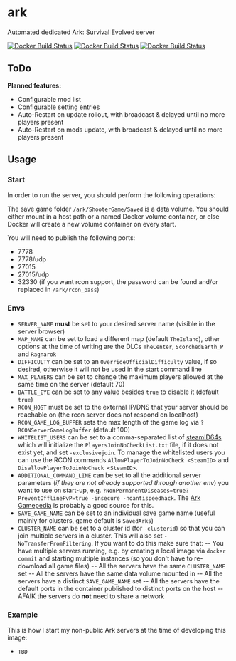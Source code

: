 # ark
Automated dedicated Ark: Survival Evolved server

[![Docker Build Status](https://img.shields.io/docker/build/xcq1/ark.svg?style=flat-square)]()
[![Docker Build Status](https://img.shields.io/docker/pulls/xcq1/ark.svg?style=flat-square)]()
[![Docker Build Status](https://img.shields.io/docker/stars/xcq1/ark.svg?style=flat-square)]()

## ToDo
**Planned features:**

* Configurable mod list
* Configurable setting entries
* Auto-Restart on update rollout, with broadcast & delayed until no more players present
* Auto-Restart on mods update, with broadcast & delayed until no more players present

## Usage

### Start

In order to run the server, you should perform the following operations:

The save game folder `/ark/ShooterGame/Saved` is a data volume. You should either mount in a host path or a named Docker volume container, or else Docker will create a new volume container on every start.

You will need to publish the following ports:

- 7778
- 7778/udp
- 27015
- 27015/udp
- 32330 (if you want rcon support, the password can be found and/or replaced in `/ark/rcon_pass`)

### Envs

- `SERVER_NAME` **must** be set to your desired server name (visible in the server browser)
- `MAP_NAME` can be set to load a different map (default `TheIsland`), other options at the time of writing are the DLCs `TheCenter`, `ScorchedEarth_P` and `Ragnarok`
- `DIFFICULTY` can be set to an `OverrideOfficialDifficulty` value, if so desired, otherwise it will not be used in the start command line
- `MAX_PLAYERS` can be set to change the maximum players allowed at the same time on the server (default 70)
- `BATTLE_EYE` can be set to any value besides `true` to disable it (default `true`)
- `RCON_HOST` must be set to the external IP/DNS that your server should be reachable on (the rcon server does not respond on localhost)
- `RCON_GAME_LOG_BUFFER` sets the max length of the game log via `?RCONServerGameLogBuffer` (default 100)
- `WHITELIST_USERS` can be set to a comma-separated list of [steamID64s](https://steamid.io/) which will initialize the `PlayersJoinNoCheckList.txt` file, if it does not exist yet, and set `-exclusivejoin`. To manage the whitelisted users you can use the RCON commands `AllowPlayerToJoinNoCheck <SteamID>` and `DisallowPlayerToJoinNoCheck <SteamID>`.
- `ADDITIONAL_COMMAND_LINE` can be set to all the additional server parameters (*if they are not already supported through another env*) you want to use on start-up, e.g. `?NonPermanentDiseases=true?PreventOfflinePvP=true -insecure -noantispeedhack`. The [Ark Gamepedia](http://ark.gamepedia.com/Server_Configuration) is probably a good source for this.
- `SAVE_GAME_NAME` can be set to an individual save game name (useful mainly for clusters, game default is `SavedArks`)
- `CLUSTER_NAME` can be set to a cluster id (for `-clusterid`) so that you can join multiple servers in a cluster. This will also set `-NoTransferFromFiltering`. If you want to do this make sure that:
-- You have multiple servers running, e.g. by creating a local image via `docker commit` and starting multiple instances (so you don't have to re-download all game files)
-- All the servers have the same `CLUSTER_NAME` set
-- All the servers have the same data volume mounted in
-- All the servers have a distinct `SAVE_GAME_NAME` set
-- All the servers have the default ports in the container published to distinct ports on the host
-- AFAIK the servers do **not** need to share a network

### Example

This is how I start my non-public Ark servers at the time of developing this image:

- `TBD`
